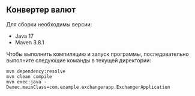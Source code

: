 ## **Конвертер валют**

Для сборки необходимы версии: 
- Java 17 
- Maven 3.8.1

Чтобы выполнить компиляцию и запуск программы, последовательно выполните следующие команды в текущей директории:

```shell
mvn dependency:resolve
mvn clean compile
mvn exec:java -Dexec.mainClass=com.example.exchangerapp.ExchangerApplication
```

